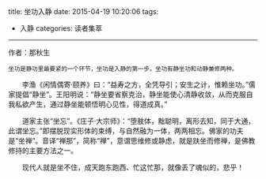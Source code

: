 title: 坐功入静
date: 2015-04-19 10:20:06
tags:
- 入静
categories: 读者集萃
---

作者：那秋生

	坐功是静功里最要紧的一个环节，坐功是入静的第一步。坐功有静坐功和动静兼修两种。

　　李渔《闲情偶寄·颐养》曰：“益寿之方，全凭导引；安生之计，惟赖坐功。”儒家提倡“静坐”。王阳明说：“静坐要省察克治，静坐能使心清静收敛，从而克服自我私欲产生，通过静坐能顿悟明心见性，得道成真。”

　　道家主张“坐忘”。《庄子·大宗师》：“堕肢体，黜聪明，离形去知，同于大通，此谓坐忘。”即摆脱现实形体的束缚，与自然融为一体，两两相忘。佛家的功夫是“坐禅”。音译“禅那”，简称“禅”，意谓思维修或静虑，就是趺坐而修禅，是佛教修持的主要方法之一。

　　现代人就是坐不住，成天跑东跑西、忙这忙那，就像丢了魂似的，悲乎！
